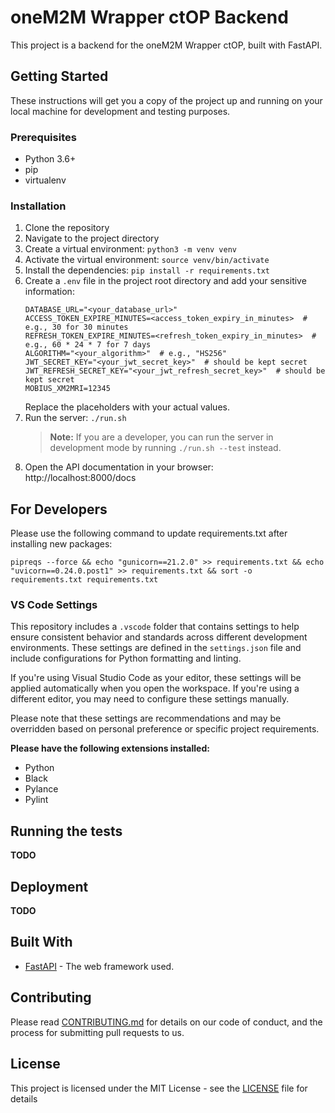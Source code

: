 # oneM2M Wrapper ctOP Backend

This project is a backend for the oneM2M Wrapper ctOP, built with FastAPI.

## Getting Started

These instructions will get you a copy of the project up and running on your local machine for development and testing purposes.

### Prerequisites

- Python 3.6+
- pip
- virtualenv

### Installation

1. Clone the repository
2. Navigate to the project directory
3. Create a virtual environment: `python3 -m venv venv`
4. Activate the virtual environment: `source venv/bin/activate`
5. Install the dependencies: `pip install -r requirements.txt`
6. Create a `.env` file in the project root directory and add your sensitive information:
   ```env
   DATABASE_URL="<your_database_url>"
   ACCESS_TOKEN_EXPIRE_MINUTES=<access_token_expiry_in_minutes>  # e.g., 30 for 30 minutes
   REFRESH_TOKEN_EXPIRE_MINUTES=<refresh_token_expiry_in_minutes>  # e.g., 60 * 24 * 7 for 7 days
   ALGORITHM="<your_algorithm>"  # e.g., "HS256"
   JWT_SECRET_KEY="<your_jwt_secret_key>"  # should be kept secret
   JWT_REFRESH_SECRET_KEY="<your_jwt_refresh_secret_key>"  # should be kept secret
   MOBIUS_XM2MRI=12345
    ```
    Replace the placeholders with your actual values. 
7. Run the server: `./run.sh`
   > **Note:** If you are a developer, you can run the server in development mode by running `./run.sh --test` instead.
8. Open the API documentation in your browser: http://localhost:8000/docs

## For Developers
Please use the following command to update requirements.txt after installing new packages:
```
pipreqs --force && echo "gunicorn==21.2.0" >> requirements.txt && echo "uvicorn==0.24.0.post1" >> requirements.txt && sort -o requirements.txt requirements.txt
```

### VS Code Settings

This repository includes a `.vscode` folder that contains settings to help ensure consistent behavior and standards across different development environments. These settings are defined in the `settings.json` file and include configurations for Python formatting and linting.

If you're using Visual Studio Code as your editor, these settings will be applied automatically when you open the workspace. If you're using a different editor, you may need to configure these settings manually.

Please note that these settings are recommendations and may be overridden based on personal preference or specific project requirements.

**Please have the following extensions installed:**
- Python
- Black
- Pylance
- Pylint

## Running the tests

**TODO**

## Deployment

**TODO**

## Built With

- [FastAPI](https://fastapi.tiangolo.com/) - The web framework used.

## Contributing

Please read [CONTRIBUTING.md](CONTRIBUTING.md) for details on our code of conduct, and the process for submitting pull requests to us.

## License

This project is licensed under the MIT License - see the [LICENSE](./LICENSE) file for details
